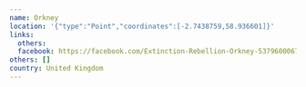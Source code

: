 ```yaml
---
name: Orkney
location: '{"type":"Point","coordinates":[-2.7438759,58.936601]}'
links:
  others: 
  facebook: https://facebook.com/Extinction-Rebellion-Orkney-537960006736623/
others: []
country: United Kingdom
---
```

